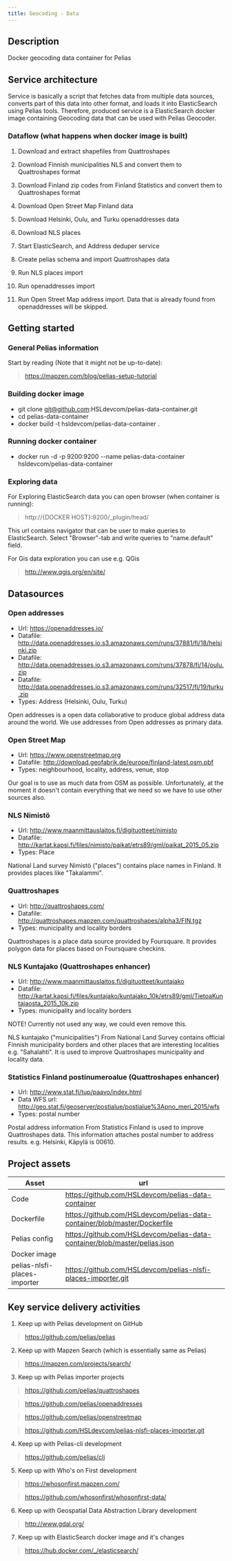 ```yaml
---
title: Geocoding - Data
---
```

## Description
Docker geocoding data container for Pelias

## Service architecture
Service is basically a script that fetches data from multiple data sources, converts part of this data into other format, and loads it into ElasticSearch using Pelias tools. Therefore, produced service is a ElasticSearch docker image containing Geocoding data that can be used with Pelias Geocoder.

### Dataflow (what happens when docker image is built)
1. Download and extract shapefiles from Quattroshapes

2. Download Finnish municipalities NLS and convert them to Quattroshapes format

3. Download Finland zip codes from Finland Statistics and convert them to Quattroshapes format

4. Download Open Street Map Finland data

5. Download Helsinki, Oulu, and Turku openaddresses data

6. Download NLS places

7. Start ElasticSearch, and Address deduper service

8. Create pelias schema and import Quattroshapes data

9. Run NLS places import

10. Run openaddresses import

11. Run Open Street Map address import. Data that is already found from openaddresses will be skipped.

## Getting started

### General Pelias information
Start by reading (Note that it might not be up-to-date):
> https://mapzen.com/blog/pelias-setup-tutorial

### Building docker image
- git clone git@github.com:HSLdevcom/pelias-data-container.git
- cd pelias-data-container
- docker build -t hsldevcom/pelias-data-container .

### Running docker container
- docker run -d -p 9200:9200 --name pelias-data-container hsldevcom/pelias-data-container

### Exploring data
For Exploring ElasticSearch data you can open browser (when container is running):
> http://{DOCKER HOST}:9200/_plugin/head/

This url contains navigator that can be user to make queries to ElasticSearch. Select
"Browser"-tab and write queries to "name.default" field.

For Gis data exploration you can use e.g. QGis
> http://www.qgis.org/en/site/

## Datasources

### Open addresses
- Url: https://openaddresses.io/
- Datafile: http://data.openaddresses.io.s3.amazonaws.com/runs/37881/fi/18/helsinki.zip
- Datafile: http://data.openaddresses.io.s3.amazonaws.com/runs/37878/fi/14/oulu.zip
- Datafile: http://data.openaddresses.io.s3.amazonaws.com/runs/32517/fi/19/turku.zip
- Types: Address (Helsinki, Oulu, Turku)

Open addresses is a open data collaborative to produce global address data around the world. We use addresses from Open addresses as primary data.

### Open Street Map
- Url: https://www.openstreetmap.org
- Datafile: http://download.geofabrik.de/europe/finland-latest.osm.pbf
- Types: neighbourhood, locality, address, venue, stop

Our goal is to use as much data from OSM as possible. Unfortunately, at the moment it doesn't contain everything that we need so we have to use other sources also.

### NLS Nimistö
- Url: http://www.maanmittauslaitos.fi/digituotteet/nimisto
- Datafile: http://kartat.kapsi.fi/files/nimisto/paikat/etrs89/gml/paikat_2015_05.zip
- Types: Place

National Land survey Nimistö ("places") contains place names in Finland. It provides places like "Takalammi".

### Quattroshapes
- Url: http://quattroshapes.com/
- Datafile: http://quattroshapes.mapzen.com/quattroshapes/alpha3/FIN.tgz
- Types: municipality and locality borders

Quattroshapes is a place data source provided by Foursquare. It provides polygon data for places based on Foursquare checkins.

### NLS Kuntajako (Quattroshapes enhancer)
- Url: http://www.maanmittauslaitos.fi/digituotteet/kuntajako
- Datafile: http://kartat.kapsi.fi/files/kuntajako/kuntajako_10k/etrs89/gml/TietoaKuntajaosta_2015_10k.zip
- Types: municipality and locality borders

NOTE! Currently not used any way, we could even remove this.

NLS kuntajako ("municipalities") From National Land Survey contains official Finnish municipality borders and other places that are interesting localities e.g. "Sahalahti". It is used to improve Quattroshapes municipality and locality data.

### Statistics Finland postinumeroalue (Quattroshapes enhancer)
- Url: http://www.stat.fi/tup/paavo/index.html
- Data WFS url: http://geo.stat.fi/geoserver/postialue/postialue%3Apno_meri_2015/wfs
- Types: postal number

Postal address information From Statistics Finland is used to improve Quattroshapes data. This information attaches postal number to address results. e.g. Helsinki, Käpylä is 00610.

## Project assets
| Asset                         | url                                                                       |
|-------------------------------|---------------------------------------------------------------------------|
| Code                          | https://github.com/HSLdevcom/pelias-data-container                       
| Dockerfile                    | https://github.com/HSLdevcom/pelias-data-container/blob/master/Dockerfile
| Pelias config                 | https://github.com/HSLdevcom/pelias-data-container/blob/master/pelias.json
| Docker image                  |                                                           |
| pelias-nlsfi-places-importer  | https://github.com/HSLdevcom/pelias-nlsfi-places-importer.git

## Key service delivery activities
1. Keep up with Pelias development on GitHub

> https://github.com/pelias/pelias

2. Keep up with Mapzen Search (which is essentially same as Pelias)

> https://mapzen.com/projects/search/

3. Keep up with Pelias importer projects

> https://github.com/pelias/quattroshapes

> https://github.com/pelias/openaddresses

> https://github.com/pelias/openstreetmap

> https://github.com/HSLdevcom/pelias-nlsfi-places-importer.git

4. Keep up with Pelias-cli development

> https://github.com/pelias/cli

5. Keep up with Who's on First development

> https://whosonfirst.mapzen.com/

> https://github.com/whosonfirst/whosonfirst-data/

6. Keep up with Geospatial Data Abstraction Library development

> http://www.gdal.org/

7. Keep up with ElasticSearch docker image and it's changes

> https://hub.docker.com/_/elasticsearch/
